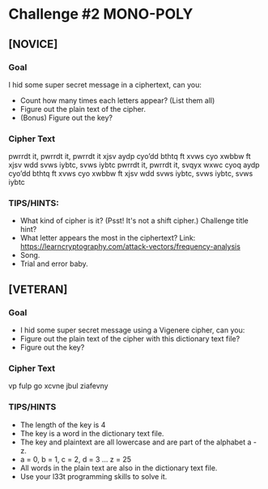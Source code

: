 # Challenge #2 MONO-POLY

## [NOVICE]
### Goal 
I hid some super secret message in a ciphertext, can you:
* Count how many times each letters appear? (List them all)
* Figure out the plain text of the cipher.
* (Bonus) Figure out the key?

### Cipher Text
pwrrdt it, pwrrdt it, pwrrdt it xjsv aydp
cyo’dd bthtq ft xvws cyo xwbbw ft xjsv wdd svws iybtc, svws iybtc
pwrrdt it, pwrrdt it, svqyx wxwc cyoq aydp
cyo’dd bthtq ft xvws cyo xwbbw ft xjsv wdd svws iybtc, svws iybtc, svws iybtc


### TIPS/HINTS:
* What kind of cipher is it? (Psst! It's not a shift cipher.) Challenge title hint?
* What letter appears the most in the ciphertext? Link: https://learncryptography.com/attack-vectors/frequency-analysis
* Song.
* Trial and error baby.

## [VETERAN]
### Goal
* I hid some super secret message using a Vigenere  cipher, can you:
* Figure out the plain text of the cipher with this dictionary text file?
* Figure out the key?

### Cipher Text
vp fulp go xcvne jbul ziafevny


### TIPS/HINTS
* The length of the key is 4
* The key is a word in the dictionary text file.
* The key and plaintext are all lowercase and are part of the alphabet a - z.
* a = 0, b = 1, c = 2, d = 3 … z = 25
* All words in the plain text are also in the dictionary text file.
* Use your l33t programming skills to solve it.

